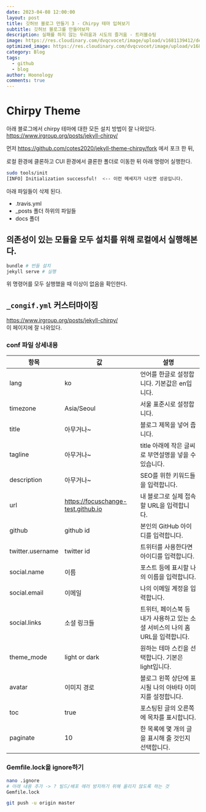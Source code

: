```yaml
---
date: 2023-04-08 12:00:00
layout: post
title: 깃허브 블로그 만들기 3 - Chirpy 테마 입혀보기
subtitle: 깃허브 블로그를 만들어보자
description: 실패를 하지 않는 두려움과 시도의 즐거움 - 트러블슈팅
image: https://res.cloudinary.com/dvqcvocet/image/upload/v1681139412/dev-jeans_v2eutk.png
optimized_image: https://res.cloudinary.com/dvqcvocet/image/upload/v1681139412/dev-jeans_v2eutk.png
category: Blog
tags:
  - github
  - blog
author: Hoonology
comments: true
---
```


# Chirpy Theme
아래 블로그에서 chirpy 테마에 대한 모든 설치 방법이 잘 나와있다.  
https://www.irgroup.org/posts/jekyll-chirpy/

먼저 https://github.com/cotes2020/jekyll-theme-chirpy/fork 에서  포크 한 뒤,   

로컬 환경에 클론하고 CUI 환경에서 클론한 폴더로 이동한 뒤 아래 명령어 실행한다.

```bash
sudo tools/init
[INFO] Initialization successful!  <-- 이런 메세지가 나오면 성공입니다.
```
아래 파일들이 삭제 된다.
- .travis.yml
- _posts 폴더 하위의 파일들
- docs 폴더

## 의존성이 있는 모듈을 모두 설치를 위해 로컬에서 실행해본다.
```bash
bundle # 번들 설치
jekyll serve # 실행
```
위 명령어를 모두 실행했을 때 이상이 없음을 확인한다.

##  ```_congif.yml``` 커스터마이징  
https://www.irgroup.org/posts/jekyll-chirpy/  
이 페이지에 잘 나와있다.

### conf 파일 상세내용

| 항목              | 값                                                      | 설명                                                                                           |
| ----------------- | -------------------------------------------------------- | ---------------------------------------------------------------------------------------------- |
| lang              | ko                                                       | 언어를 한글로 설정합니다. 기본값은 en입니다.                                                 |
| timezone          | Asia/Seoul                                               | 서울 표준시로 설정합니다.                                                                     |
| title             | 아무거나~                                               | 블로그 제목을 넣어 줍니다.                                                                 |
| tagline           | 아무거나~                                               | title 아래에 작은 글씨로 부연설명을 넣을 수 있습니다.                                         |
| description       | 아무거나~                                               | SEO를 위한 키워드들을 입력합니다.                                                             |
| url               | https://focuschange-test.github.io                       | 내 블로그로 실제 접속할 URL을 입력합니다.                                                     |
| github            | github id                                                | 본인의 GitHub 아이디를 입력합니다.                                                            |
| twitter.username | twitter id                                               | 트위터를 사용한다면 아이디를 입력합니다.                                                       |
| social.name       | 이름                                                     | 포스트 등에 표시할 나의 이름을 입력합니다.                                                     |
| social.email      | 이메일                                                   | 나의 이메일 계정을 입력합니다.                                                                 |
| social.links      | 소셜 링크들                                             | 트위터, 페이스북 등 내가 사용하고 있는 소셜 서비스의 나의 홈 URL을 입력합니다.                 |
| theme_mode        | light or dark                                            | 원하는 테마 스킨을 선택합니다. 기본은 light입니다.                                            |
| avatar            | 이미지 경로                                             | 블로그 왼쪽 상단에 표시될 나의 아바타 이미지를 설정합니다.                                    |
| toc               | true                                                     | 포스팅된 글의 오른쪽에 목차를 표시합니다.                                                     |
| paginate          | 10                                                       | 한 목록에 몇 개의 글을 표시해 줄 것인지 선택합니다.                                          |


### Gemfile.lock을 ignore하기
``` bash
nano .ignore
# 아래 내용 추가 -> ? 빌드/배포 에러 방지하기 위해 올리지 않도록 하는 것
Gemfile.lock
```



```bash
git push -u origin master
```

